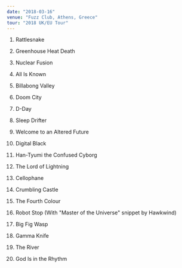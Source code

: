 ```yaml
---
date: "2018-03-16"
venue: "Fuzz Club, Athens, Greece"
tour: "2018 UK/EU Tour"
---
```



 1. Rattlesnake

 2. Greenhouse Heat Death

 3. Nuclear Fusion

 4. All Is Known

 5. Billabong Valley

 6. Doom City

 7. D-Day

 8. Sleep Drifter

 9. Welcome to an Altered Future

10. Digital Black

11. Han-Tyumi the Confused Cyborg

12. The Lord of Lightning

13. Cellophane

14. Crumbling Castle

15. The Fourth Colour

16. Robot Stop
    (With "Master of the Universe" snippet by Hawkwind)

17. Big Fig Wasp

18. Gamma Knife

19. The River

20. God Is in the Rhythm


